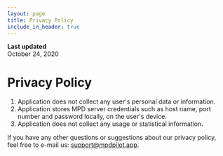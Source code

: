 ```yaml
---
layout: page
title: Privacy Policy
include_in_header: true
---
```


**Last updated**  
October 24, 2020

# Privacy Policy

1. Application does not collect any user's personal data or information.
2. Application stores MPD server credentials such as host name, port number and password locally, on the user's device.
3. Application does not collect any usage or statistical information.

If you have any other questions or suggestions about our privacy policy, feel free to e-mail us: support@mpdpilot.app.
